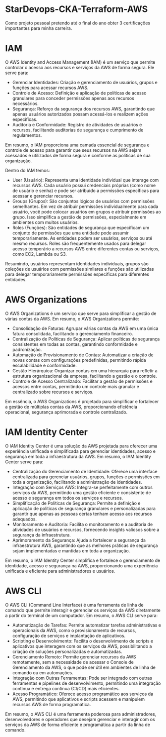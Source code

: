 # StarDevops-CKA-Terraform-AWS
Como projeto pessoal pretendo até o final do ano obter 3 certificações importantes para minha carreira.


# IAM

O AWS Identity and Access Management (IAM) é um serviço que permite controlar o acesso aos recursos e serviços da AWS de forma segura. Ele serve para:

- Gerenciar Identidades: Criação e gerenciamento de usuários, grupos e funções para acessar recursos AWS.
- Controle de Acesso: Definição e aplicação de políticas de acesso granulares para conceder permissões apenas aos recursos necessários.
- Segurança: Reforço da segurança dos recursos AWS, garantindo que apenas usuários autorizados possam acessá-los e realizem ações específicas.
- Auditoria e Conformidade: Registro de atividades de usuários e recursos, facilitando auditorias de segurança e cumprimento de regulamentos.

Em resumo, o IAM proporciona uma camada essencial de segurança e controle de acesso para garantir que seus recursos na AWS sejam acessados e utilizados de forma segura e conforme as políticas de sua organização.

Dentro do IAM temos:

- User (Usuário): Representa uma identidade individual que interage com recursos AWS. Cada usuário possui credenciais próprias (como nome de usuário e senha) e pode ser atribuído a permissões específicas para acessar e gerenciar recursos.
- Groups (Grupos): São conjuntos lógicos de usuários com permissões semelhantes. Em vez de atribuir permissões individualmente para cada usuário, você pode colocar usuários em grupos e atribuir permissões ao grupo. Isso simplifica a gestão de permissões, especialmente em ambientes com muitos usuários.
- Roles (Funções): São entidades de segurança que especificam um conjunto de permissões que uma entidade pode assumir temporariamente. As entidades podem ser usuários, serviços ou até mesmo recursos. Roles são frequentemente usados para delegar acesso temporário a recursos AWS entre diferentes contas ou serviços, como EC2, Lambda ou S3.

Resumindo, usuários representam identidades individuais, grupos são coleções de usuários com permissões similares e funções são utilizadas para delegar temporariamente permissões específicas para diferentes entidades.

# AWS Organizations


O AWS Organizations é um serviço que serve para simplificar a gestão de várias contas da AWS. Em resumo, o AWS Organizations permite:

- Consolidação de Faturas: Agrupar várias contas da AWS em uma única fatura consolidada, facilitando o gerenciamento financeiro.
- Centralização de Políticas de Segurança: Aplicar políticas de segurança consistentes em todas as contas, garantindo conformidade e padronização.
- Automação de Provisionamento de Contas: Automatizar a criação de novas contas com configurações predefinidas, permitindo rápida escalabilidade e conformidade.
- Gestão Hierárquica: Organizar contas em uma hierarquia para refletir a estrutura organizacional da empresa, facilitando a gestão e o controle.
- Controle de Acesso Centralizado: Facilitar a gestão de permissões e acessos entre contas, permitindo um controle mais granular e centralizado sobre recursos e serviços.

Em essência, o AWS Organizations é projetado para simplificar e fortalecer a gestão de múltiplas contas da AWS, proporcionando eficiência operacional, segurança aprimorada e controle centralizado.

# IAM Identity Center

O IAM Identity Center é uma solução da AWS projetada para oferecer uma experiência unificada e simplificada para gerenciar identidades, acesso e segurança em toda a infraestrutura da AWS. Em resumo, o IAM Identity Center serve para:

- Centralização do Gerenciamento de Identidade: Oferece uma interface centralizada para gerenciar usuários, grupos, funções e permissões em toda a organização, facilitando a administração de identidades.
- Integração com Serviços AWS: Integra-se perfeitamente com outros serviços da AWS, permitindo uma gestão eficiente e consistente de acesso e segurança em todos os serviços e recursos.
- Simplificação de Políticas de Segurança: Permite a definição e aplicação de políticas de segurança granulares e personalizadas para garantir que apenas as pessoas certas tenham acesso aos recursos adequados.
- Monitoramento e Auditoria: Facilita o monitoramento e a auditoria de atividades de usuários e recursos, fornecendo insights valiosos sobre a segurança da infraestrutura.
- Aprimoramento da Segurança: Ajuda a fortalecer a segurança da infraestrutura AWS, garantindo que as melhores práticas de segurança sejam implementadas e mantidas em toda a organização.

Em resumo, o IAM Identity Center simplifica e fortalece o gerenciamento de identidade, acesso e segurança na AWS, proporcionando uma experiência unificada e eficiente para administradores e usuários.

# AWS CLI
O AWS CLI (Command Line Interface) é uma ferramenta de linha de comando que permite interagir e gerenciar os serviços da AWS diretamente a partir do terminal de um computador. Em resumo, o AWS CLI serve para:

- Automatização de Tarefas: Permite automatizar tarefas administrativas e operacionais da AWS, como o provisionamento de recursos, configuração de serviços e implantação de aplicativos.
- Scripting e Desenvolvimento: Facilita o desenvolvimento de scripts e aplicativos que interagem com os serviços da AWS, possibilitando a criação de soluções personalizadas e automatizadas.
- Gerenciamento Remoto: Permite gerenciar recursos da AWS remotamente, sem a necessidade de acessar o Console de Gerenciamento da AWS, o que pode ser útil em ambientes de linha de comando ou em automações.
- Integração com Outras Ferramentas: Pode ser integrado com outras ferramentas e pipelines de desenvolvimento, permitindo uma integração contínua e entrega contínua (CI/CD) mais eficientes.
- Acesso Programático: Oferece acesso programático aos serviços da AWS, permitindo que aplicativos e scripts acessem e manipulem recursos AWS de forma programática.

Em resumo, o AWS CLI é uma ferramenta poderosa para administradores, desenvolvedores e operadores que desejam gerenciar e interagir com os serviços da AWS de forma eficiente e programática a partir da linha de comando.